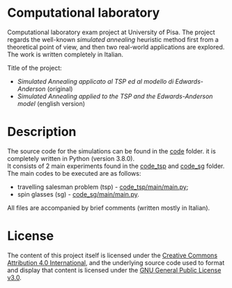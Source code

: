 # Computational laboratory
<p> Computational laboratory exam project at University of Pisa. The project regards the well-known <em>simulated annealing</em> heuristic method first from a theoretical point of view, and then two real-world applications are explored. The work is written completely in Italian. <p>

Title of the project:
<ul>
  <li> <em>Simulated Annealing applicato al TSP ed al modello di
Edwards-Anderson</em> (original) </li>
  <li> <em>Simulated Annealing applied to the TSP and the Edwards-Anderson model</em> (english version) </li>
</ul>

# Description
The source code for the simulations can be found in the [code](https://github.com/caporali/computational_laboratory/tree/main/code) folder. it is completely written in Python (version 3.8.0). <br>
It consists of 2 main experiments found in the [code_tsp](https://github.com/caporali/compuational_laboratory/tree/main/code/code_tsp) and [code_sg](https://github.com/caporali/compuational_laboratory/tree/main/code/code_sg) folder. The main codes to be executed are as follows:
- travelling salesman problem (tsp) - [code_tsp/main/main.py](https://github.com/caporali/computational_laboratory/blob/main/code/code_tsp/main/main.py); 
- spin glasses (sg) - [code_sg/main/main.py](https://github.com/caporali/computational_laboratory/blob/main/code/code_sg/main/main.py).

All files are accompanied by brief comments (written mostly in Italian). <br>
  
# License
The content of this project itself is licensed under the [Creative Commons Attribution 4.0 International](https://creativecommons.org/licenses/by/4.0/), and the underlying source code used to format and display that content is licensed under the [GNU General Public License v3.0](https://github.com/caporali/computational_laboratory/blob/main/LICENSE).
